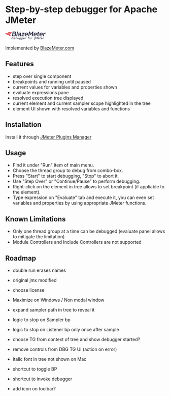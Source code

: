 # Step-by-step debugger for Apache JMeter 

![logo](/src/main/resources/com/blazemeter/jmeter/debugger/logo.png) 

Implemented by [BlazeMeter.com](http://blazemeter.com/) 

## Features
 - step over single component
 - breakpoints and running until paused
 - current values for variables and properties shown
 - evaluate expressions pane 
 - resolved execution tree displayed
 - current element and current sampler scope highlighted in the tree
 - element UI shown with resolved variables and functions

## Installation

Install it through [JMeter Plugins Manager](http://jmeter-plugins.org/wiki/PluginsManager/)

## Usage

 - Find it under "Run" item of main menu. 
 - Choose the thread group to debug from combo-box. 
 - Press "Start" to start debugging, "Stop" to abort it. 
 - Use "Step Over" or "Continue/Pause" to perform debugging.
 - Right-click on the element in tree allows to set breakpoint (if appliable to the element).
 - Type expression on "Evaluate" tab and execute it, you can even set variables and properties by using appropriate JMeter functions.

## Known Limitations 
 - Only one thread group at a time can be debugged (evaluate panel allows to mitigate the limitation)
 - Module Controllers and Include Controllers are not supported

## Roadmap
 - double run erases names
 - original jmx modified
  
 - choose license
 - Maximize on Windows / Non modal window 
 - expand sampler path in tree to reveal it
 - logic to stop on Sampler bp
 - logic to stop on Listener bp only once after sample 
 - choose TG from context of tree and show debugger started?
 
 - remove controls from DBG TG UI (action on error)
 - italic font in tree not shown on Mac
 - shortcut to toggle BP
 - shortcut to invoke debugger
 - add icon on toolbar?
 
